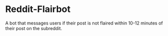 # Reddit-Flairbot
A bot that messages users if their post is not flaired within 10-12 minutes of their post on the subreddit.
